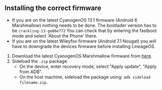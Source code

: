 ## Installing the correct firmware

- If you are on the latest CyanogenOS 13.1 firmware (Android 6 Marshmallow) nothing needs to be done. The bootlader version has to be `crackling-13-ge86e772`
  You can check that by entering the fastboot mode and select 'About the Phone' there.
- If you are on the latest Wileyfox firmware (Android 7.1 Nougat) you will have to downgrade the devices firmware before installing LineageOS.

1. Download the latest CyanogenOS Marshmallow firmware from [here](https://cyanogenupdatetracker.com/downloads/wf_swift1/SW27-WF-CRACKLING-CM-13.1.5-ZNH2KAS7EB-RECOVERY.zip).
2. Sideload the `.zip` package:
    * On the device, enter recovery mode, select "Apply update", "Apply from ADB".
    * On the host machine, sideload the package using: `adb sideload filename.zip`.
